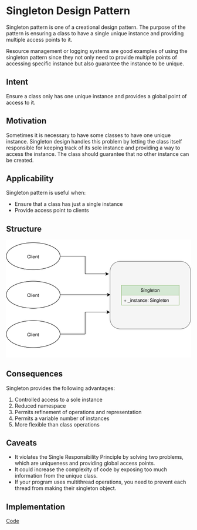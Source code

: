 # Singleton Design Pattern


Singleton pattern is one of a creational design pattern. The purpose of the pattern is ensuring a class to have a single unique instance and providing multiple access points to it.

Resource management or logging systems are good examples of using the singleton pattern since they not only need to provide multiple points of accessing specific instance but also guarantee the instance to be unique.

## Intent

Ensure a class only has one unique instance and provides a global point of access to it.

## Motivation

Sometimes it is necessary to have some classes to have one unique instance. Singleton design handles this problem by letting the class itself responsible for keeping track of its sole instance and providing a way to access the instance. The class should guarantee that no other instance can be created.

## Applicability

Singleton pattern is useful when:

* Ensure that a class has just a single instance
* Provide access point to clients

## Structure

![singleton](./singleton.svg)

## Consequences

Singleton provides the following advantages:

1. Controlled access to a sole instance
2. Reduced namespace
3. Permits refinement of operations and representation
4. Permits a variable number of instances
5. More flexible than class operations

## Caveats

* It violates the Single Responsibility Principle by solving two problems, which are uniqueness and providing global access points.
* It could increase the complexity of code by exposing too much information from the unique class.
* If your program uses multithread operations, you need to prevent each thread from making their singleton object.

## Implementation

[Code](https://github.com/jihoonerd/Design-Patterns)
